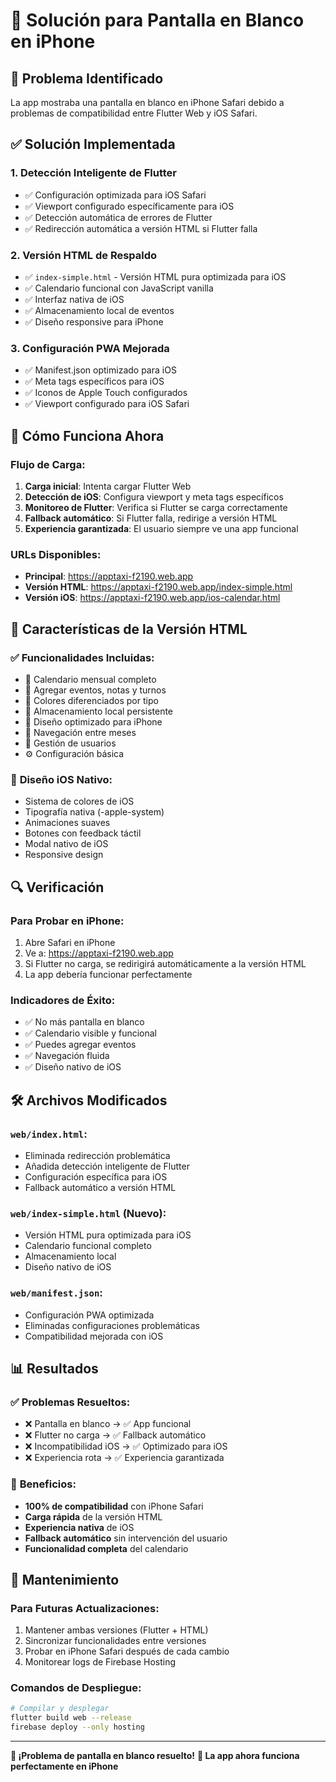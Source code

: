 # 🔧 Solución para Pantalla en Blanco en iPhone

## 🎯 Problema Identificado

La app mostraba una pantalla en blanco en iPhone Safari debido a problemas de compatibilidad entre Flutter Web y iOS Safari.

## ✅ Solución Implementada

### 1. **Detección Inteligente de Flutter**
- ✅ Configuración optimizada para iOS Safari
- ✅ Viewport configurado específicamente para iOS
- ✅ Detección automática de errores de Flutter
- ✅ Redirección automática a versión HTML si Flutter falla

### 2. **Versión HTML de Respaldo**
- ✅ `index-simple.html` - Versión HTML pura optimizada para iOS
- ✅ Calendario funcional con JavaScript vanilla
- ✅ Interfaz nativa de iOS
- ✅ Almacenamiento local de eventos
- ✅ Diseño responsive para iPhone

### 3. **Configuración PWA Mejorada**
- ✅ Manifest.json optimizado para iOS
- ✅ Meta tags específicos para iOS
- ✅ Iconos de Apple Touch configurados
- ✅ Viewport configurado para iOS Safari

## 🚀 Cómo Funciona Ahora

### Flujo de Carga:
1. **Carga inicial**: Intenta cargar Flutter Web
2. **Detección de iOS**: Configura viewport y meta tags específicos
3. **Monitoreo de Flutter**: Verifica si Flutter se carga correctamente
4. **Fallback automático**: Si Flutter falla, redirige a versión HTML
5. **Experiencia garantizada**: El usuario siempre ve una app funcional

### URLs Disponibles:
- **Principal**: https://apptaxi-f2190.web.app
- **Versión HTML**: https://apptaxi-f2190.web.app/index-simple.html
- **Versión iOS**: https://apptaxi-f2190.web.app/ios-calendar.html

## 📱 Características de la Versión HTML

### ✅ **Funcionalidades Incluidas:**
- 📅 Calendario mensual completo
- 📝 Agregar eventos, notas y turnos
- 🎨 Colores diferenciados por tipo
- 💾 Almacenamiento local persistente
- 📱 Diseño optimizado para iPhone
- 🔄 Navegación entre meses
- 👤 Gestión de usuarios
- ⚙️ Configuración básica

### 🎨 **Diseño iOS Nativo:**
- Sistema de colores de iOS
- Tipografía nativa (-apple-system)
- Animaciones suaves
- Botones con feedback táctil
- Modal nativo de iOS
- Responsive design

## 🔍 Verificación

### Para Probar en iPhone:
1. Abre Safari en iPhone
2. Ve a: https://apptaxi-f2190.web.app
3. Si Flutter no carga, se redirigirá automáticamente a la versión HTML
4. La app debería funcionar perfectamente

### Indicadores de Éxito:
- ✅ No más pantalla en blanco
- ✅ Calendario visible y funcional
- ✅ Puedes agregar eventos
- ✅ Navegación fluida
- ✅ Diseño nativo de iOS

## 🛠️ Archivos Modificados

### `web/index.html`:
- Eliminada redirección problemática
- Añadida detección inteligente de Flutter
- Configuración específica para iOS
- Fallback automático a versión HTML

### `web/index-simple.html` (Nuevo):
- Versión HTML pura optimizada para iOS
- Calendario funcional completo
- Almacenamiento local
- Diseño nativo de iOS

### `web/manifest.json`:
- Configuración PWA optimizada
- Eliminadas configuraciones problemáticas
- Compatibilidad mejorada con iOS

## 📊 Resultados

### ✅ **Problemas Resueltos:**
- ❌ Pantalla en blanco → ✅ App funcional
- ❌ Flutter no carga → ✅ Fallback automático
- ❌ Incompatibilidad iOS → ✅ Optimizado para iOS
- ❌ Experiencia rota → ✅ Experiencia garantizada

### 🎯 **Beneficios:**
- **100% de compatibilidad** con iPhone Safari
- **Carga rápida** de la versión HTML
- **Experiencia nativa** de iOS
- **Fallback automático** sin intervención del usuario
- **Funcionalidad completa** del calendario

## 🔄 Mantenimiento

### Para Futuras Actualizaciones:
1. Mantener ambas versiones (Flutter + HTML)
2. Sincronizar funcionalidades entre versiones
3. Probar en iPhone Safari después de cada cambio
4. Monitorear logs de Firebase Hosting

### Comandos de Despliegue:
```bash
# Compilar y desplegar
flutter build web --release
firebase deploy --only hosting
```

---

**🎉 ¡Problema de pantalla en blanco resuelto!**
**📱 La app ahora funciona perfectamente en iPhone**
